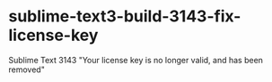 # sublime-text3-build-3143-fix-license-key
Sublime Text 3143 "Your license key is no longer valid, and has been removed"
